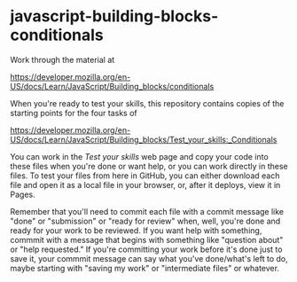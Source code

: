 # javascript-building-blocks-conditionals

Work through the material at 

https://developer.mozilla.org/en-US/docs/Learn/JavaScript/Building_blocks/conditionals

When you're ready to test your skills, this repository contains copies of the starting points for the four tasks of

https://developer.mozilla.org/en-US/docs/Learn/JavaScript/Building_blocks/Test_your_skills:_Conditionals

You can work in the _Test your skills_ web page and copy your code into these files when you're done or want help, or you can work directly in these files. To test your files from here in GitHub, you can either download each file and open it as a local file in your browser, or, after it deploys, view it in Pages.  

Remember that you'll need to commit each file with a commit message like "done" or "submission" or "ready for review" when, well, you're done and ready for your work to be reviewed. If you want help with something, commmit with a message that begins with something like "question about" or "help requested."  If you're committing your work before it's done just to save it, your commmit message can say what you've done/what's left to do, maybe starting with "saving my work" or "intermediate files" or whatever.
